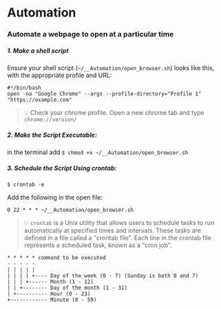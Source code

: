 # Automation

### Automate a webpage to open at a particular time

##### 1. Make a shell script
Ensure your shell script (`~/__Automation/open_browser.sh`) looks like this, with the appropriate profile and URL:
```
#!/bin/bash
open -na "Google Chrome" --args --profile-directory="Profile 1" "https://example.com"  
```  
> :bulb: Check your chrome profile. Open a new chrome tab and type `chrome://version/`  

##### 2. Make the Script Executable:  
in the terminal add `$ chmod +x ~/__Automation/open_browser.sh`    

##### 3. Schedule the Script Using crontab:
```
$ crontab -e  
```
Add the following in the open file:
```
0 22 * * * ~/__Automation/open_browser.sh
```
> :bulb: `crontab` is a Unix utility that allows users to schedule tasks to run automatically at specified times and intervals. These tasks are defined in a file called a "crontab file". Each line in the crontab file represents a scheduled task, known as a "cron job".
```
* * * * * command to be executed
- - - - -
| | | | |
| | | | +---- Day of the week (0 - 7) (Sunday is both 0 and 7)
| | | +------ Month (1 - 12)
| | +-------- Day of the month (1 - 31)
| +---------- Hour (0 - 23)
+------------ Minute (0 - 59)
```




